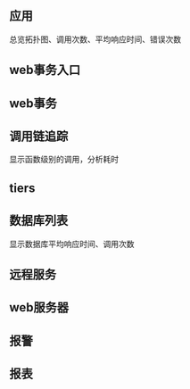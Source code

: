 ## 应用
总览拓扑图、调用次数、平均响应时间、错误次数
## web事务入口
## web事务


## 调用链追踪
显示函数级别的调用，分析耗时

## tiers
## 数据库列表
显示数据库平均响应时间、调用次数

## 远程服务


## web服务器
## 报警
## 报表
